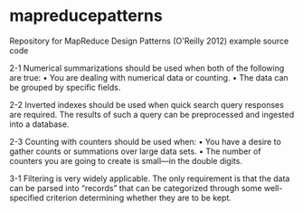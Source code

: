 mapreducepatterns
=================

Repository for MapReduce Design Patterns (O'Reilly 2012) example source code

2-1 Numerical summarizations should be used when both of the following are true:
• You are dealing with numerical data or counting.
• The data can be grouped by specific fields.

2-2 Inverted indexes should be used when
quick search query responses are required.
The results of such a query can be preprocessed and ingested into a database.

2-3 Counting with counters should be used when:
• You have a desire to gather counts or summations over large data sets.
• The number of counters you are going to create is small—in the double digits.

3-1 Filtering is very widely applicable.
The only requirement is that the data can be parsed into “records” that can
be categorized through some well-specified criterion determining whether they are to be kept.

